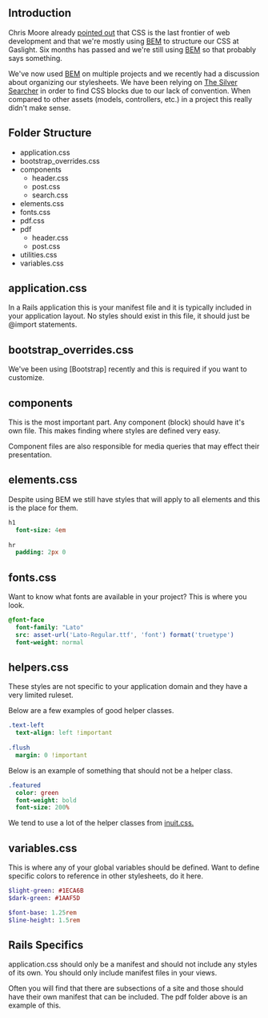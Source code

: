 ## Introduction

Chris Moore already [pointed out][gaslight-bem] that CSS is the last frontier of web development and that we're mostly using [BEM] to structure our CSS at Gaslight. Six months has passed and we're still using [BEM] so that probably says something.

We've now used [BEM] on multiple projects and we recently had a discussion about organizing our stylesheets. We have been relying on [The Silver Searcher] in order to find CSS blocks due to our lack of convention. When compared to other assets (models, controllers, etc.) in a project this really didn't make sense.

## Folder Structure

- application.css
- bootstrap_overrides.css
- components
    - header.css
    - post.css
    - search.css
- elements.css
- fonts.css
- pdf.css
- pdf
    - header.css
    - post.css
- utilities.css
- variables.css

## application.css

In a Rails application this is your manifest file and it is typically included in your application layout. No styles should exist in this file, it should just be @import statements.

## bootstrap_overrides.css

We've been using [Bootstrap] recently and this is required if you want to customize.

## components

This is the most important part. Any component (block) should have it's own file. This makes finding where styles are defined very easy.

Component files are also responsible for media queries that may effect their presentation.

## elements.css

Despite using BEM we still have styles that will apply to all elements and this is the place for them.

```sass
h1
  font-size: 4em
  
hr
  padding: 2px 0
```

## fonts.css

Want to know what fonts are available in your project? This is where you look.

```sass
@font-face
  font-family: "Lato"
  src: asset-url('Lato-Regular.ttf', 'font') format('truetype')
  font-weight: normal
```

## helpers.css

These styles are not specific to your application domain and they have a very limited ruleset.

Below are a few examples of good helper classes.

```sass
.text-left
  text-align: left !important
  
.flush
  margin: 0 !important
```

Below is an example of something that should not be a helper class.

```sass
.featured
  color: green
  font-weight: bold
  font-size: 200%
```

We tend to use a lot of the helper classes from [inuit.css.](https://github.com/csswizardry/inuit.css/blob/master/generic/_helper.scss)

## variables.css

This is where any of your global variables should be defined. Want to define specific colors to reference in other stylesheets, do it here.

```sass
$light-green: #1ECA6B
$dark-green: #1AAF5D

$font-base: 1.25rem
$line-height: 1.5rem
```

## Rails Specifics

application.css should only be a manifest and should not include any styles of its own. You should only include manifest files in your views.

Often you will find that there are subsections of a site and those should have their own manifest that can be included. The pdf folder above is an example of this.


[gaslight-bem]: http://gaslight.co/blog/block-element-modifier "Block Element Modifier"
[the silver searcher]: https://github.com/ggreer/the_silver_searcher "The Silver Searcher"
[bem]: http://bem.info/ "bem.info"
